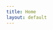 ```yaml
---
title: Home
layout: default
---
```

<script>

   // gets default language cookie
   function getLanguageCookie() {
      var nameEQ = "lang=";
      var ca = document.cookie.split(';');
      for(var i=0;i < ca.length;i++) {
         var c = ca[i];
         while (c.charAt(0)==' ') c = c.substring(1,c.length);
         if (c.indexOf(nameEQ) == 0) return c.substring(nameEQ.length,c.length);
      }
      return null;
   }

   var languages = ['de', 'en'];
   var defaultLanguage = 'de';

   // detect browser language
   var language = navigator.languages && navigator.languages[0] || // Chrome / Firefox
               navigator.language ||   // All browsers
               navigator.userLanguage; // IE <= 10

   // get 2 char language code
   var code = language ? language.substring(0,2) : defaultLanguage;

   // if code is not within supported languages, pick default
   if (languages.indexOf(code) === -1) {
      code = defaultLanguage;
   }

   var langByCookie = getLanguageCookie();
   if (langByCookie !== null) {
      console.log(`lang ${langByCookie} found on cookie`);
      code = langByCookie;
   }

   // redirect user
   window.location.href = '/' + code;
</script>
